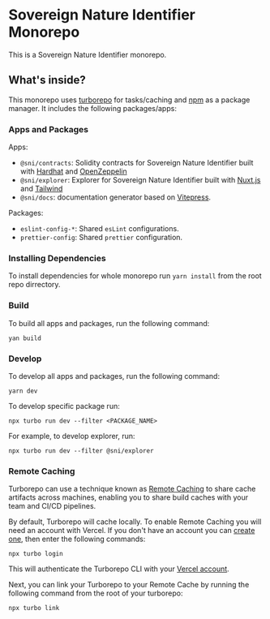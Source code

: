 # Sovereign Nature Identifier Monorepo

This is a Sovereign Nature Identifier monorepo.

## What's inside?

This monorepo uses [turborepo](https://turborepo.org/) for tasks/caching and [npm](https://www.npmjs.com/) as a package manager. It includes the following packages/apps:

### Apps and Packages

Apps:

- `@sni/contracts`: Solidity contracts for Sovereign Nature Identifier built with [Hardhat](https://hardhat.org/) and [OpenZeppelin](https://www.openzeppelin.com/)
- `@sni/explorer`: Explorer for Sovereign Nature Identifier built with [Nuxt.js](https://v3.nuxtjs.org/) and [Tailwind](https://tailwindcss.com)
- `@sni/docs`: documentation generator based on [Vitepress](https://vitepress.vuejs.org/).

Packages:

- `eslint-config-*`: Shared `esLint` configurations.
- `prettier-config`: Shared `prettier` configuration.

### Installing Dependencies

To install dependencies for whole monorepo run `yarn install` from the root repo dirrectory.

### Build

To build all apps and packages, run the following command:

```shell
yan build
```

### Develop

To develop all apps and packages, run the following command:

```shell
yarn dev
```

To develop specific package run:

```shell
npx turbo run dev --filter <PACKAGE_NAME>
```

For example, to develop explorer, run:

```shell
npx turbo run dev --filter @sni/explorer
```

### Remote Caching

Turborepo can use a technique known as [Remote Caching](https://turborepo.org/docs/core-concepts/remote-caching) to share cache artifacts across machines, enabling you to share build caches with your team and CI/CD pipelines.

By default, Turborepo will cache locally. To enable Remote Caching you will need an account with Vercel. If you don't have an account you can [create one](https://vercel.com/signup), then enter the following commands:

```shell
npx turbo login
```

This will authenticate the Turborepo CLI with your [Vercel account](https://vercel.com/docs/concepts/personal-accounts/overview).

Next, you can link your Turborepo to your Remote Cache by running the following command from the root of your turborepo:

```shell
npx turbo link
```
